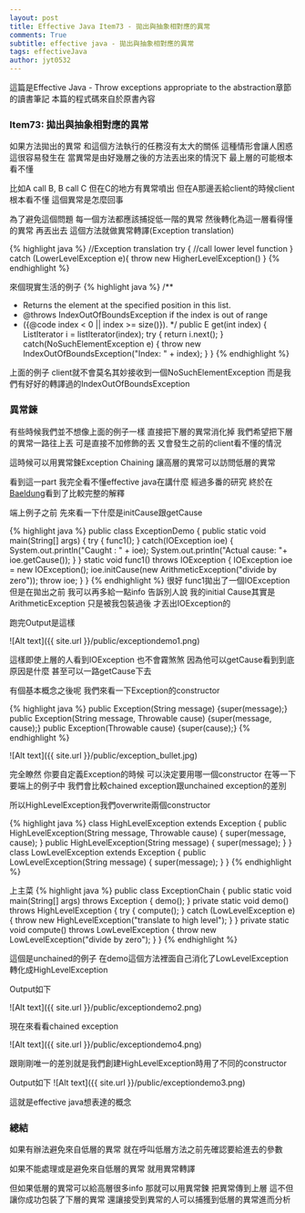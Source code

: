 ```yaml
---
layout: post
title: Effective Java Item73 - 拋出與抽象相對應的異常
comments: True 
subtitle: effective java - 拋出與抽象相對應的異常
tags: effectiveJava
author: jyt0532
---
```


這篇是Effective Java - Throw exceptions appropriate to the abstraction章節的讀書筆記 本篇的程式碼來自於原書內容

### Item73: 拋出與抽象相對應的異常

如果方法拋出的異常 和這個方法執行的任務沒有太大的關係  這種情形會讓人困惑 這很容易發生在 當異常是由好幾層之後的方法丟出來的情況下 最上層的可能根本看不懂 

比如A call B, B call C 但在C的地方有異常噴出 但在A那邊丟給client的時候client根本看不懂 這個異常是怎麼回事

為了避免這個問題 每一個方法都應該捕捉低一階的異常 然後轉化為這一層看得懂的異常 再丟出去 這個方法就做異常轉譯(Exception translation)

{% highlight java %}
//Exception translation
try {
  //call lower level function
} catch (LowerLevelException e){
  throw new HigherLevelException()
}
{% endhighlight %}

來個現實生活的例子
{% highlight java %}
/**
* Returns the element at the specified position in this list.
* @throws IndexOutOfBoundsException if the index is out of range
* ({@code index < 0 || index >= size()}).
*/
public E get(int index) {
  ListIterator<E> i = listIterator(index);
  try {
    return i.next();
  } catch(NoSuchElementException e) {
    throw new IndexOutOfBoundsException("Index: " + index);
  }
}
{% endhighlight %}

上面的例子 client就不會莫名其妙接收到一個NoSuchElementException 而是我們有好好的轉譯過的IndexOutOfBoundsException

### 異常鍊 

有些時候我們並不想像上面的例子一樣 直接把下層的異常消化掉 我們希望把下層的異常一路往上丟 可是直接不加修飾的丟 又會發生之前的client看不懂的情況

這時候可以用異常鍊Exception Chaining 讓高層的異常可以訪問低層的異常

看到這一part 我完全看不懂effective java在講什麼 經過多番的研究 終於在[Baeldung](http://www.baeldung.com/java-chained-exceptions)看到了比較完整的解釋

端上例子之前 先來看一下什麼是initCause跟getCause

{% highlight java %}
public class ExceptionDemo {
  public static void main(String[] args) {
    try {
      func1();
    } catch(IOException ioe) {
      System.out.println("Caught : " + ioe);
      System.out.println("Actual cause: "+ ioe.getCause());
    }
  }
  static void func1() throws IOException {
    IOException ioe = new IOException();
    ioe.initCause(new ArithmeticException("divide by zero"));
    throw ioe;
  }
}
{% endhighlight %}
很好 func1拋出了一個IOException 但是在拋出之前 我可以再多給一點info 告訴別人說 我的initial Cause其實是ArithmeticException 只是被我包裝過後 才丟出IOException的

跑完Output是這樣

![Alt text]({{ site.url }}/public/exceptiondemo1.png)

這樣即使上層的人看到IOException 也不會霧煞煞 因為他可以getCause看到到底原因是什麼
甚至可以一路getCause下去

有個基本概念之後呢 我們來看一下Exception的constructor

{% highlight java %}
public Exception(String message) {super(message);}
public Exception(String message, Throwable cause) {super(message, cause);}
public Exception(Throwable cause) {super(cause);}
{% endhighlight %}

![Alt text]({{ site.url }}/public/exception_bullet.jpg)

完全瞭然 你要自定義Exception的時候 可以決定要用哪一個constructor 
在等一下要端上的例子中 我們會比較chained exception跟unchained exception的差別 

所以HighLevelException我們overwrite兩個constructor


{% highlight java %}
class HighLevelException extends Exception {
  public HighLevelException(String message, Throwable cause) {
    super(message, cause);
  }
  public HighLevelException(String message) {
    super(message);
  }
}
class LowLevelException extends Exception {
  public LowLevelException(String message) {
    super(message);
  }
}
{% endhighlight %}

上主菜
{% highlight java %}
public class ExceptionChain {
  public static void main(String[] args) throws Exception {
    demo();
  }
  private static void demo() throws HighLevelException {
    try {
      compute();
    } catch (LowLevelException e) {
      throw new HighLevelException("translate to high level");
    }
  }
  private static void compute() throws LowLevelException {
    throw new LowLevelException("divide by zero");
  }
}
{% endhighlight %}

這個是unchained的例子 在demo這個方法裡面自己消化了LowLevelException 轉化成HighLevelException

Output如下

![Alt text]({{ site.url }}/public/exceptiondemo2.png)

現在來看看chained exception

![Alt text]({{ site.url }}/public/exceptiondemo4.png)

跟剛剛唯一的差別就是我們創建HighLevelException時用了不同的constructor


Output如下
![Alt text]({{ site.url }}/public/exceptiondemo3.png)

這就是effective java想表達的概念

### 總結

如果有辦法避免來自低層的異常 就在呼叫低層方法之前先確認要給進去的參數

如果不能處理或是避免來自低層的異常 就用異常轉譯 

但如果低層的異常可以給高層很多info 那就可以用異常鍊 把異常傳到上層 這不但讓你成功包裝了下層的異常 還讓接受到異常的人可以捕獲到低層的異常進而分析


